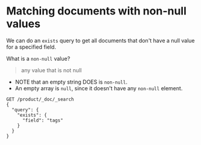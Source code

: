 # Matching documents with non-null values

We can do an `exists` query to get all documents that don't have a null value for a specified field. 

What is a `non-null` value?

> any value that is not null 

 - NOTE that an empty string DOES is `non-null`.
 - An empty array is `null`, since it doesn't have any `non-null` element.

```
GET /product/_doc/_search
{
  "query": {
    "exists": {
      "field": "tags"
    }
  }
}
```